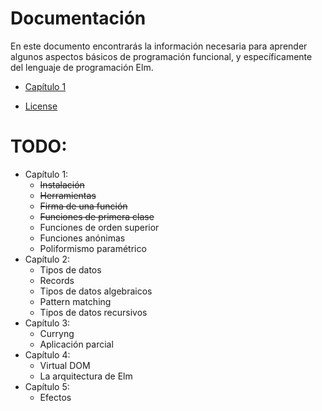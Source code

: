 # Documentación

En este documento encontrarás la información necesaria para aprender algunos
aspectos básicos de programación funcional, y específicamente del lenguaje
de programación Elm.

- [Capítulo 1](Clase01.md)

- [License](LICENSE.md)

# TODO:
- Capítulo 1:
  - ~~Instalación~~
  - ~~Herramientas~~
  - ~~Firma de una función~~
  - ~~Funciones de primera clase~~
  - Funciones de orden superior
  - Funciones anónimas
  - Poliformismo paramétrico
- Capítulo 2:
  - Tipos de datos
  - Records
  - Tipos de datos algebraicos
  - Pattern matching
  - Tipos de datos recursivos
- Capítulo 3:
  - Curryng
  - Aplicación parcial
- Capítulo 4:
  - Virtual DOM
  - La arquitectura de Elm
- Capítulo 5:
  - Efectos

